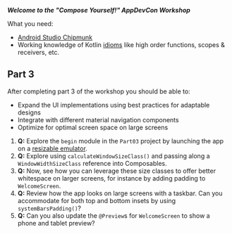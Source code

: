 ***Welcome to the "Compose Yourself!" AppDevCon Workshop***

What you need:

- [Android Studio Chipmunk](https://developer.android.com/studio/)
- Working knowledge of Kotlin [idioms](https://developer.android.com/jetpack/compose/kotlin) like
  high order functions, scopes & receivers, etc.

## Part 3

After completing part 3 of the workshop you should be able to:

- Expand the UI implementations using best practices for adaptable designs
- Integrate with different material navigation components
- Optimize for optimal screen space on large screens

1. **Q:** Explore the `begin` module in the `Part03` project by launching the app on a [resizable
   emulator](https://developer.android.com/about/versions/12/12L/get#resizable-emulator).
2. **Q:** Explore using `calculateWindowSizeClass()` and passing along a `WindowWidthSizeClass`
   reference into Composables.
3. **Q:** Now, see how you can leverage these size classes to offer better whitespace on larger screens,
   for instance by adding padding to `WelcomeScreen`.
4. **Q:** Review how the app looks on large screens with a taskbar. Can you accommodate for both top
   and bottom insets by using `systemBarsPadding()`?
5. **Q:** Can you also update the `@Preview`s for `WelcomeScreen` to show a phone and tablet preview?

